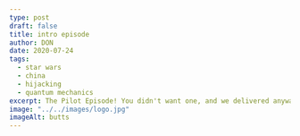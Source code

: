 ```yaml
---
type: post
draft: false
title: intro episode
author: DON
date: 2020-07-24
tags:
  - star wars
  - china
  - hijacking
  - quantum mechanics
excerpt: The Pilot Episode! You didn't want one, and we delivered anyways! You can skip over this one, but if your here to write about us for our wikipedia page it's probably to get your information from the beginning.
image: "../../images/logo.jpg"
imageAlt: butts
---
```

